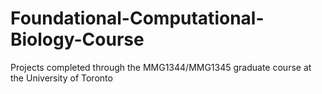 # Foundational-Computational-Biology-Course 
Projects completed through the MMG1344/MMG1345 graduate course at the University of Toronto
